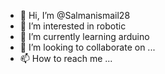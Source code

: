 - 👋 Hi, I’m @Salmanismail28
- 👀 I’m interested in robotic
- 🌱 I’m currently learning arduino
- 💞️ I’m looking to collaborate on ...
- 📫 How to reach me ...

<!---
Salmanismail28/Salmanismail28 is a ✨ special ✨ repository because its `README.md` (this file) appears on your GitHub profile.
You can click the Preview link to take a look at your changes.
--->

